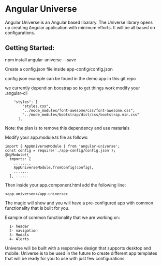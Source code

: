 # Angular Universe

Angular Universe is an Angular based libarary. The Universe library opens up creating Angular application with minimum efforts. It will be all based on configurations. 

## Getting Started:


npm install angular-universe --save

Create a config.json file inside app-config/config.json

config.json example can be found in the demo app in this git repo

we currently depend on boostrap so to get things work modify your .angular-cli

```
	"styles": [
        "styles.css",
        "../node_modules/font-awesome/css/font-awesome.css",
        "../node_modules/bootstrap/dist/css/bootstrap.min.css"
      ],
``` 
Note: the plan is to remove this dependency and use materials 
 
Modify your app.module.ts file as follows: 
```
import { AppUniverseModule } from 'angular-universe';
const config = require('./app-config/config.json');
@NgModule({
  imports: [
    .......,
    AppUniverseModule.fromConfig(config),
    .......
  ], ......
```

Then inside your app.component.html add the following line:
```
<app-universe></app-universe> 
```
  The magic will show and you will have a pre-configured app with common functionality that is built for you. 

  Example of common functionality that we are working on:
```
  1- header 
  2- navigation 
  3- Modals 
  4- Alerts 
```
  Universe will be built with a responsive design that supports desktop and mobile. Universe is to be used in the future to create different app templates that will be ready for you to use with just few configurations. 


